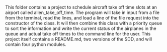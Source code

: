 This folder contains a project to schedule aircraft take off time slots at an airport called allen_take_off_time.
The program will take in input from a file from the terminal, read the lines, and load a line of the file request into the constructor of the class. It will then combine this class with a priority queue to sort the information and write the current status of the airplanes in the queue and actual take off times to the command line for the user.
This project itself contains a README.md, two versions of the SDD, and will contain four python modules.

